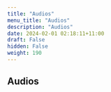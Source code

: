 ```yaml
---
title: "Audios"
menu_title: "Audios"
description: "Audios"
date: 2024-02-01 02:18:11+11:00
draft: False
hidden: False
weight: 190
---
```

## Audios
